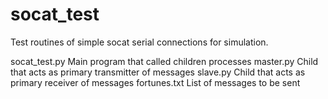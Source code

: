 socat_test
==========

Test routines of simple socat serial connections for simulation. 

socat_test.py	Main program that called children processes
master.py 	Child that acts as primary transmitter of messages
slave.py   	Child that acts as primary receiver of messages
fortunes.txt	List of messages to be sent

